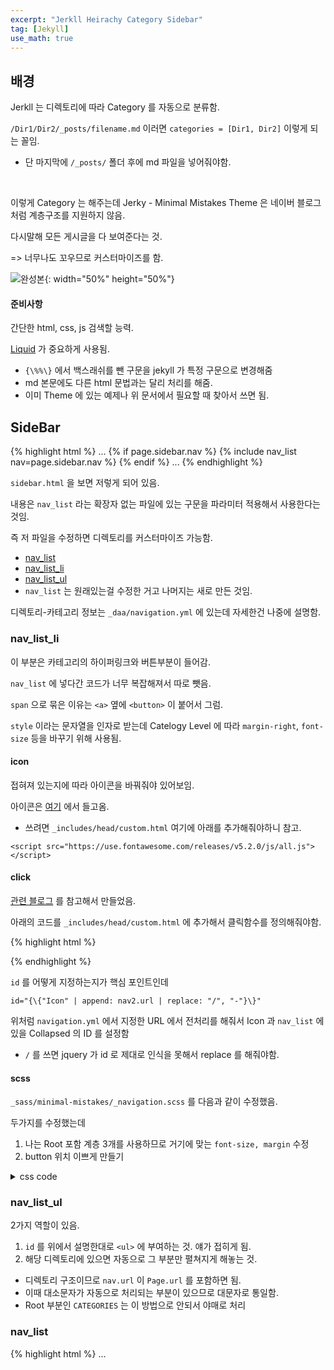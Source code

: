 ```yaml
---
excerpt: "Jerkll Heirachy Category Sidebar"
tag: [Jekyll]
use_math: true  
---
```


## 배경

Jerkll 는 디렉토리에 따라 Category 를 자동으로 분류함.

```/Dir1/Dir2/_posts/filename.md``` 이러면 ```categories = [Dir1, Dir2]``` 이렇게 되는 꼴임.
+ 단 마지막에 ```/_posts/``` 폴더 후에 md 파일을 넣어줘야함.

<br/>

이렇게 Category 는 해주는데 Jerky - Minimal Mistakes Theme 은 네이버 블로그처럼 계층구조를 지원하지 않음.

다시말해 모든 게시글을 다 보여준다는 것. 

=> 너무나도 꼬우므로 커스터마이즈를 함.

![완성본](/Posts/Jekyll/category.png){: width="50%" height="50%"}

#### 준비사항

간단한 html, css, js 검색할 능력.

[Liquid](https://jekyllrb.com/docs/liquid/) 가 중요하게 사용됨.
+ ```{\%%\}``` 에서 백스래쉬를 뺀 구문을 jekyll 가 특정 구문으로 변경해줌
+ md 본문에도 다른 html 문법과는 달리 처리를 해줌.
+ 이미 Theme 에 있는 예제나 위 문서에서 필요할 때 찾아서 쓰면 됨.


## SideBar

{% highlight html %}
...
  {\% if page.sidebar.nav %\}
    {\% include nav_list nav=page.sidebar.nav %\}
  {\% endif %\}
...
{% endhighlight %}

```sidebar.html``` 을 보면 저렇게 되어 있음. 

내용은 ```nav_list``` 라는 확장자 없는 파일에 있는 구문을 파라미터 적용해서 사용한다는 것임.

즉 저 파일을 수정하면 디렉토리를 커스터마이즈 가능함.
+ [nav_list](https://github.com/Mona04/Mona04.github.io/blob/main/Posts/Jekyll/_posts/nav_list)
+ [nav_list_li](https://github.com/Mona04/Mona04.github.io/blob/main/Posts/Jekyll/_posts/nav_list_li)
+ [nav_list_ul](https://github.com/Mona04/Mona04.github.io/blob/main/Posts/Jekyll/_posts/nav_list_ul)
+ ```nav_list``` 는 원래있는걸  수정한 거고 나머지는 새로 만든 것임.

디렉토리-카테고리 정보는 ```_daa/navigation.yml``` 에 있는데 자세한건 나중에 설명함.

### nav_list_li

이 부분은 카테고리의 하이퍼링크와 버튼부분이 들어감. 

```nav_list``` 에 넣다간 코드가 너무 복잡해져서 따로 뺏음.

```span``` 으로 묶은 이유는 ```<a>``` 옆에 ```<button>``` 이 붙어서 그럼.

```style``` 이라는 문자열을 인자로 받는데 Catelogy Level 에 따라 ```margin-right```, ```font-size``` 등을 바꾸기 위해 사용됨.

#### icon

접혀져 있는지에 따라 아이콘을 바꿔줘야 있어보임.

아이콘은 [여기](https://fontawesome.com/v5.15/icons?d=gallery&p=2) 에서 들고옴.
+ 쓰려면 ```_includes/head/custom.html``` 여기에 아래를 추가해줘야하니 참고.

```
<script src="https://use.fontawesome.com/releases/v5.2.0/js/all.js"></script>
```

#### click

[관련 블로그](https://it-ing.tistory.com/53#) 를 참고해서 만들었음.

아래의 코드를 ```_includes/head/custom.html``` 에 추가해서 클릭함수를 정의해줘야함.

{% highlight html %}
<script src="//code.jquery.com/jquery-1.12.0.min.js"></script>
<script>
    function fn_spread(id) {
        if ($('#Category'+id).is(":visible"))
        {
            $('#Category' + id).slideUp();
            $('#Icon' + id).toggleClass("fas fa-angle-up");
        }
        else
        {
            $('#Category' + id).slideDown();
            $('#Icon' + id).toggleClass("fas fa-angle-down");
        }
    }
</script>
{% endhighlight %}

```id``` 를 어떻게 지정하는지가 핵심 포인트인데

```
id="{\{"Icon" | append: nav2.url | replace: "/", "-"}\}"
```

위처럼 ```navigation.yml``` 에서 지정한 URL 에서 전처리를 해줘서 Icon 과 ```nav_list``` 에 있을 Collapsed 의 ID 를 설정함
+ ```/``` 를 쓰면 jquery 가 id 로 제대로 인식을 못해서 replace 를 해줘야함.

#### scss

```_sass/minimal-mistakes/_navigation.scss``` 를 다음과 같이 수정했음.

두가지를 수정했는데
1. 나는 Root 포함 계층 3개를 사용하므로 거기에 맞는 ```font-size, margin``` 수정
2. button 위치 이쁘게 만들기

<details markdown="1">
<summary>css code</summary>

{% highlight css %}

.nav__sub-title, .nav__sub-title2, .nav__sub-title3 {
    display: block;
    margin: 0.5rem 0;
    padding: 0.25rem 0;
    font-family: $sans-serif-narrow;
    font-size: $type-size-6;
    font-weight: bold;
    text-transform: uppercase;
    border-bottom: 1px solid $border-color;
    align-content: stretch;
}

.nav__sub-title2 { 
    margin-left: 1em;
    font-size: $type-size-7;
    font-weight: normal;
}
.nav__sub-title3 {
    margin-left: 2em;
    font-size: $type-size-8;
    font-weight: normal;
}

.nav__sub-button {
    width: 100%;
    float: right;
    margin: 0;
    margin-left: 0.5em;
    border: none;
    border-width: 0em;
    outline: none;
    font-size: $type-size-8;
    background: rgba(0,0,0,0);
}
.nav__sub-button:hover {
    background: rgba(0,0,0,0);
}
.nav__sub-button:focus {
    outline: none;
}

{% endhighlight %}
</details>

### nav_list_ul

2가지 역할이 있음.

1. ```id``` 를 위에서 설명한대로 ```<ul>``` 에 부여하는 것. 얘가 접히게 됨.
2. 해당 디렉토리에 있으면 자동으로 그 부분만 펼쳐지게 해놓는 것.
  + 디렉토리 구조이므로 ```nav.url``` 이 ```Page.url``` 를 포함하면 됨.
  + 이때 대소문자가 자동으로 처리되는 부분이 있으므로 대문자로 통일함.
  + Root 부분인 ```CATEGORIES``` 는 이 방법으로 안되서 야매로 처리

### nav_list

{% highlight html %}
...
<ul class="nav__items" id="{\{"Category" | append: nav.url | replace: "/", "-"}\}" style="display: none;" >
{\% for nav2 in nav.children %\}
...
{% endhighlight %}

파일 중간에 저기부분이 포함된 문단이 원래 있던 거에서 크게 수정된 부분임

```nav``` 의 children 마다 ```<ul>``` 안에 ```<li>``` 를 채우는게 다인데, Liquid 문법이 있어서 복잡해 보일 뿐임.

이때 ```<li>``` 의 구조는 앞에서 살펴본 ```nav_li``` 와 새로운 ```<ul>``` 임.
+ 새로운 ```<ul>``` 안에는 Subdirectory 가 들어가게 됨.
+ 포문을 돌려 내려간 단계가 곧 표현가능한 계층의 갯수로 내가 만든건 2번만 돌리고 끝남.
+ 같은 구조로 계속 포문을 돌릴 수 있으므로 계층 추가도 쉽게 가능함.

## navigation.yml

계층구조를 html 내에서 탐색하는건 구현도 어렵고 필요한 추가 파일도 있어서 사용안함.

사용할 전략은 2가지임.
1. ```navigation.yml``` 에 미리 Directory 정보를 넣어두는 것임.
  + 위에서 살펴보았듯 이 정보는 ```site.data.navigation[page.sidebar.nav]``` 에서 접근가능함.
2. directory 마다 md 파일을 만들고, 거기서 Category Filtering  을 함.
  + 이때 Liquid 로 Include 를 하면 편하겠지만 상위디렉토리에 접근이 안되서 직접 넣어줘야함.
  + Category Filtering 은 ```_layout/categories.html``` 을 조금만 수정해서 구현함.

이를 수동으로 하면 귀찮아서 프로그램을 하나 만들었음 [링크](https://github.com/Mona04/GitBlogHelper/blob/master/README.md)


## 결론

1. SideBar 관련 html 파일 커스터마이즈 
2. Directory 정보 반영된 navigation.yml 

두부분만 수정하면 계층형 카테고리를 GitBlog 에서 구현할 수 있음.




